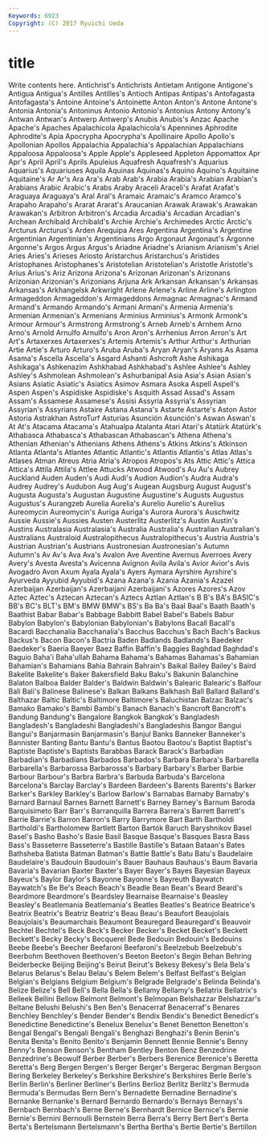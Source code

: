 ```yaml
---
Keywords: 6923 
Copyright: (C) 2017 Ryuichi Ueda
---
```


# title

Write contents here.
 Antichrist's Antichrists Antietam Antigone Antigone's
Antigua Antigua's Antilles Antilles's Antioch Antipas Antipas's Antofagasta Antofagasta's Antoine
Antoine's Antoinette Anton Anton's Antone Antone's Antonia Antonia's Antoninus Antonio
Antonio's Antonius Antony Antony's Antwan Antwan's Antwerp Antwerp's Anubis Anubis's
Anzac Apache Apache's Apaches Apalachicola Apalachicola's Apennines Aphrodite Aphrodite's Apia
Apocrypha Apocrypha's Apollinaire Apollo Apollo's Apollonian Apollos Appalachia Appalachia's Appalachian
Appalachians Appaloosa Appaloosa's Apple Apple's Appleseed Appleton Appomattox Apr Apr's
April April's Aprils Apuleius Aquafresh Aquafresh's Aquarius Aquarius's Aquariuses Aquila
Aquinas Aquinas's Aquino Aquino's Aquitaine Aquitaine's Ar Ar's Ara Ara's
Arab Arab's Arabia Arabia's Arabian Arabian's Arabians Arabic Arabic's Arabs
Araby Araceli Araceli's Arafat Arafat's Araguaya Araguaya's Aral Aral's Aramaic
Aramaic's Aramco Aramco's Arapaho Arapaho's Ararat Ararat's Araucanian Arawak Arawak's
Arawakan Arawakan's Arbitron Arbitron's Arcadia Arcadia's Arcadian Arcadian's Archean Archibald
Archibald's Archie Archie's Archimedes Arctic Arctic's Arcturus Arcturus's Arden Arequipa
Ares Argentina Argentina's Argentine Argentinian Argentinian's Argentinians Argo Argonaut Argonaut's
Argonne Argonne's Argos Argus Argus's Ariadne Ariadne's Arianism Arianism's Ariel
Aries Aries's Arieses Ariosto Aristarchus Aristarchus's Aristides Aristophanes Aristophanes's Aristotelian
Aristotelian's Aristotle Aristotle's Arius Arius's Ariz Arizona Arizona's Arizonan Arizonan's
Arizonans Arizonian Arizonian's Arizonians Arjuna Ark Arkansan Arkansan's Arkansas Arkansas's
Arkhangelsk Arkwright Arlene Arlene's Arline Arline's Arlington Armageddon Armageddon's Armageddons
Armagnac Armagnac's Armand Armand's Armando Armando's Armani Armani's Armenia Armenia's
Armenian Armenian's Armenians Arminius Arminius's Armonk Armonk's Armour Armour's Armstrong
Armstrong's Arneb Arneb's Arnhem Arno Arno's Arnold Arnulfo Arnulfo's Aron
Aron's Arrhenius Arron Arron's Art Art's Artaxerxes Artaxerxes's Artemis Artemis's
Arthur Arthur's Arthurian Artie Artie's Arturo Arturo's Aruba Aruba's Aryan
Aryan's Aryans As Asama Asama's Ascella Ascella's Asgard Ashanti Ashcroft
Ashe Ashikaga Ashikaga's Ashkenazim Ashkhabad Ashkhabad's Ashlee Ashlee's Ashley Ashley's
Ashmolean Ashmolean's Ashurbanipal Asia Asia's Asian Asian's Asians Asiatic Asiatic's
Asiatics Asimov Asmara Asoka Aspell Aspell's Aspen Aspen's Aspidiske Aspidiske's
Asquith Assad Assad's Assam Assam's Assamese Assamese's Assisi Assyria Assyria's
Assyrian Assyrian's Assyrians Astaire Astana Astana's Astarte Astarte's Aston Astor
Astoria Astrakhan AstroTurf Asturias Asunción Asunción's Aswan Aswan's At At's
Atacama Atacama's Atahualpa Atalanta Atari Atari's Atatürk Atatürk's Athabasca Athabasca's
Athabascan Athabascan's Athena Athena's Athenian Athenian's Athenians Athens Athens's Atkins
Atkins's Atkinson Atlanta Atlanta's Atlantes Atlantic Atlantic's Atlantis Atlantis's Atlas
Atlas's Atlases Atman Atreus Atria Atria's Atropos Atropos's Ats Attic
Attic's Attica Attica's Attila Attila's Attlee Attucks Atwood Atwood's Au
Au's Aubrey Auckland Auden Auden's Audi Audi's Audion Audion's Audra
Audra's Audrey Audrey's Audubon Aug Aug's Augean Augsburg August August's
Augusta Augusta's Augustan Augustine Augustine's Augusts Augustus Augustus's Aurangzeb Aurelia
Aurelia's Aurelio Aurelio's Aurelius Aureomycin Aureomycin's Auriga Auriga's Aurora Aurora's
Auschwitz Aussie Aussie's Aussies Austen Austerlitz Austerlitz's Austin Austin's Austins
Australasia Australasia's Australia Australia's Australian Australian's Australians Australoid Australopithecus Australopithecus's
Austria Austria's Austrian Austrian's Austrians Austronesian Austronesian's Autumn Autumn's Av
Av's Ava Ava's Avalon Ave Aventine Avernus Averroes Avery Avery's
Avesta Avesta's Avicenna Avignon Avila Avila's Avior Avior's Avis Avogadro
Avon Axum Ayala Ayala's Ayers Aymara Ayrshire Ayrshire's Ayurveda Ayyubid
Ayyubid's Azana Azana's Azania Azania's Azazel Azerbaijan Azerbaijan's Azerbaijani Azerbaijani's
Azores Azores's Azov Aztec Aztec's Aztecan Aztecan's Aztecs Aztlan Aztlan's
B B's BA's BASIC's BB's BC's BLT's BM's BMW BMW's
BS's Ba Ba's Baal Baal's Baath Baath's Baathist Babar Babar's
Babbage Babbitt Babel Babel's Babels Babur Babylon Babylon's Babylonian Babylonian's
Babylons Bacall Bacall's Bacardi Bacchanalia Bacchanalia's Bacchus Bacchus's Bach Bach's
Backus Backus's Bacon Bacon's Bactria Baden Badlands Badlands's Baedeker Baedeker's
Baeria Baeyer Baez Baffin Baffin's Baggies Baghdad Baghdad's Baguio Baha'i
Baha'ullah Bahama Bahama's Bahamas Bahamas's Bahamian Bahamian's Bahamians Bahia Bahrain
Bahrain's Baikal Bailey Bailey's Baird Bakelite Bakelite's Baker Bakersfield Baku
Baku's Bakunin Balanchine Balaton Balboa Balder Balder's Baldwin Baldwin's Balearic
Balearic's Balfour Bali Bali's Balinese Balinese's Balkan Balkans Balkhash Ball
Ballard Ballard's Balthazar Baltic Baltic's Baltimore Baltimore's Baluchistan Balzac Balzac's
Bamako Bamako's Bambi Bambi's Banach Banach's Bancroft Bancroft's Bandung Bandung's
Bangalore Bangkok Bangkok's Bangladesh Bangladesh's Bangladeshi Bangladeshi's Bangladeshis Bangor Bangui
Bangui's Banjarmasin Banjarmasin's Banjul Banks Banneker Banneker's Bannister Banting Bantu
Bantu's Bantus Baotou Baotou's Baptist Baptist's Baptiste Baptiste's Baptists Barabbas
Barack Barack's Barbadian Barbadian's Barbadians Barbados Barbados's Barbara Barbara's Barbarella
Barbarella's Barbarossa Barbarossa's Barbary Barbary's Barber Barbie Barbour Barbour's Barbra
Barbra's Barbuda Barbuda's Barcelona Barcelona's Barclay Barclay's Bardeen Bardeen's Barents
Barents's Barker Barker's Barkley Barkley's Barlow Barlow's Barnabas Barnaby Barnaby's
Barnard Barnaul Barnes Barnett Barnett's Barney Barney's Barnum Baroda Barquisimeto
Barr Barr's Barranquilla Barrera Barrera's Barrett Barrett's Barrie Barrie's Barron
Barron's Barry Barrymore Bart Barth Bartholdi Bartholdi's Bartholomew Bartlett Barton
Bartók Baruch Baryshnikov Basel Basel's Basho Basho's Basie Basil Basque
Basque's Basques Basra Bass Bass's Basseterre Basseterre's Bastille Bastille's Bataan
Bataan's Bates Bathsheba Batista Batman Batman's Battle Battle's Batu Batu's
Baudelaire Baudelaire's Baudouin Baudouin's Bauer Bauhaus Bauhaus's Baum Bavaria Bavaria's
Bavarian Baxter Baxter's Bayer Bayer's Bayes Bayesian Bayeux Bayeux's Baylor
Baylor's Bayonne Bayonne's Bayreuth Baywatch Baywatch's Be Be's Beach Beach's
Beadle Bean Bean's Beard Beard's Beardmore Beardmore's Beardsley Bearnaise Bearnaise's
Beasley Beasley's Beatlemania Beatlemania's Beatles Beatles's Beatrice Beatrice's Beatrix Beatrix's
Beatriz Beatriz's Beau Beau's Beaufort Beaujolais Beaujolais's Beaumarchais Beaumont Beauregard
Beauregard's Beauvoir Bechtel Bechtel's Beck Beck's Becker Becker's Becket Becket's
Beckett Beckett's Becky Becky's Becquerel Bede Bedouin Bedouin's Bedouins Beebe
Beebe's Beecher Beefaroni Beefaroni's Beelzebub Beelzebub's Beerbohm Beethoven Beethoven's Beeton
Beeton's Begin Behan Behring Beiderbecke Beijing Beijing's Beirut Beirut's Bekesy
Bekesy's Bela Bela's Belarus Belarus's Belau Belau's Belem Belem's Belfast
Belfast's Belgian Belgian's Belgians Belgium Belgium's Belgrade Belgrade's Belinda Belinda's
Belize Belize's Bell Bell's Bella Bella's Bellamy Bellamy's Bellatrix Bellatrix's
Belleek Bellini Bellow Belmont Belmont's Belmopan Belshazzar Belshazzar's Beltane Belushi
Belushi's Ben Ben's Benacerraf Benacerraf's Benares Benchley Benchley's Bender Bender's
Bendix Bendix's Benedict Benedict's Benedictine Benedictine's Benelux Benelux's Benet Benetton
Benetton's Bengal Bengal's Bengali Bengali's Benghazi Benghazi's Benin Benin's Benita
Benita's Benito Benito's Benjamin Bennett Bennie Bennie's Benny Benny's Benson
Benson's Bentham Bentley Benton Benz Benzedrine Benzedrine's Beowulf Berber Berber's
Berbers Berenice Berenice's Beretta Beretta's Berg Bergen Bergen's Berger Berger's
Bergerac Bergman Bergson Bering Berkeley Berkeley's Berkshire Berkshire's Berkshires Berle
Berle's Berlin Berlin's Berliner Berliner's Berlins Berlioz Berlitz Berlitz's Bermuda
Bermuda's Bermudas Bern Bern's Bernadette Bernadine Bernadine's Bernanke Bernanke's Bernard
Bernardo Bernardo's Bernays Bernays's Bernbach Bernbach's Berne Berne's Bernhardt Bernice
Bernice's Bernie Bernie's Bernini Bernoulli Bernstein Berra Berra's Berry Bert
Bert's Berta Berta's Bertelsmann Bertelsmann's Bertha Bertha's Bertie Bertie's Bertillon
